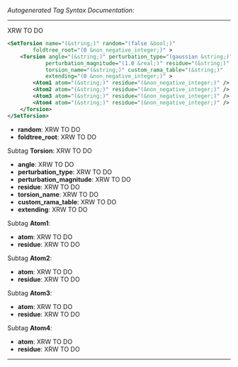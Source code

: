 _Autogenerated Tag Syntax Documentation:_

---
XRW TO DO

```xml
<SetTorsion name="(&string;)" random="(false &bool;)"
        foldtree_root="(0 &non_negative_integer;)" >
    <Torsion angle="(&string;)" perturbation_type="(gaussian &string;)"
            perturbation_magnitude="(1.0 &real;)" residue="(&string;)"
            torsion_name="(&string;)" custom_rama_table="(&string;)"
            extending="(0 &non_negative_integer;)" >
        <Atom1 atom="(&string;)" residue="(&non_negative_integer;)" />
        <Atom2 atom="(&string;)" residue="(&non_negative_integer;)" />
        <Atom3 atom="(&string;)" residue="(&non_negative_integer;)" />
        <Atom4 atom="(&string;)" residue="(&non_negative_integer;)" />
    </Torsion>
</SetTorsion>
```

-   **random**: XRW TO DO
-   **foldtree_root**: XRW TO DO


Subtag **Torsion**:   XRW TO DO

-   **angle**: XRW TO DO
-   **perturbation_type**: XRW TO DO
-   **perturbation_magnitude**: XRW TO DO
-   **residue**: XRW TO DO
-   **torsion_name**: XRW TO DO
-   **custom_rama_table**: XRW TO DO
-   **extending**: XRW TO DO


Subtag **Atom1**:   

-   **atom**: XRW TO DO
-   **residue**: XRW TO DO

Subtag **Atom2**:   

-   **atom**: XRW TO DO
-   **residue**: XRW TO DO

Subtag **Atom3**:   

-   **atom**: XRW TO DO
-   **residue**: XRW TO DO

Subtag **Atom4**:   

-   **atom**: XRW TO DO
-   **residue**: XRW TO DO

---
